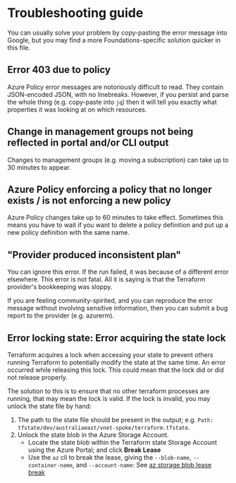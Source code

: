 # Troubleshooting guide

You can usually solve your problem by copy-pasting the error message into Google, but you may find a more Foundations-specific solution quicker in this file.

## Error 403 due to policy
Azure Policy error messages are notoriously difficult to read. They contain JSON-encoded JSON, with no linebreaks. However, if you persist and parse the whole thing (e.g. copy-paste into `jq`) then it will tell you exactly what properties it was looking at on which resources.

## Change in management groups not being reflected in portal and/or CLI output
Changes to management groups (e.g. moving a subscription) can take up to 30 minutes to appear.

## Azure Policy enforcing a policy that no longer exists / is not enforcing a new policy
Azure Policy changes take up to 60 minutes to take effect. Sometimes this means you have to wait if you want to delete a policy definition and put up a new policy definition with the same name.

## "Provider produced inconsistent plan"
You can ignore this error. If the run failed, it was because of a different error elsewhere. This error is not fatal. All it is saying is that the Terraform provider's bookkeeping was sloppy.

If you are feeling community-spirited, and you can reproduce the error message without involving sensitive information, then you can submit a bug report to the provider (e.g. azurerm).

## Error locking state: Error acquiring the state lock
Terraform acquires a lock when accessing your state to prevent others running Terraform to potentially modify the state at the same time. An error occurred while releasing this lock. This could mean that the lock did or did not release properly.

The solution to this is to ensure that no other terraform processes are running, that may mean the lock is valid. If the lock is invalid, you may unlock the state file by hand:

1. The path to the state file should be present in the output; e.g. `Path: tfstate/dev/australiaeast/vnet-spoke/terraform.tfstate`.
2. Unlock the state blob in the Azure Storage Account.
    * Locate the state blob within the Terraform state Storage Account using the Azure Portal; and click **Break Lease**
    * Use the `az` cli to break the lease, giving the `--blob-name`, `--container-name`, and `--account-name`: See [az storage blob lease break](https://docs.microsoft.com/en-us/cli/azure/storage/blob/lease?view=azure-cli-latest#az-storage-blob-lease-break)
